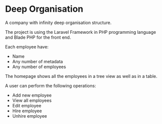 # Deep Organisation
A company with infinity deep organisation structure.

The project is using the Laravel Framework in PHP programming language and Blade PHP for the front end.

Each employee have:
- Name
- Any number of metadata
- Any number of employees

The homepage shows all the employees in a tree view as well as in a table.

A user can perform the following operations:
- Add new employee
- View all employees
- Edit employee 
- Hire employee
- Unhire employee
